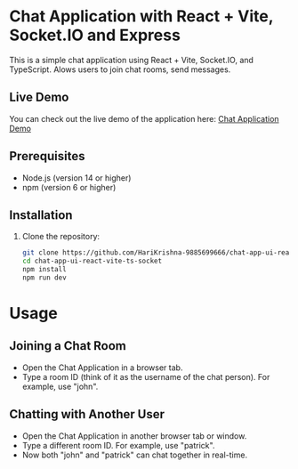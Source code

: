 # Chat Application with React + Vite, Socket.IO and Express

This is a simple chat application using React + Vite, Socket.IO, and TypeScript. 
Alows users to join chat rooms, send messages.

## Live Demo

You can check out the live demo of the application here: [Chat Application Demo](https://chat-app-ui-react-vite-ts-socket.vercel.app/)

## Prerequisites

- Node.js (version 14 or higher)
- npm (version 6 or higher)

## Installation

1. Clone the repository:

   ```sh
   git clone https://github.com/HariKrishna-9885699666/chat-app-ui-react-vite-ts-socket.git
   cd chat-app-ui-react-vite-ts-socket
   npm install
   npm run dev

# Usage
## Joining a Chat Room
- Open the Chat Application in a browser tab.
- Type a room ID (think of it as the username of the chat person). For example, use "john".
## Chatting with Another User
- Open the Chat Application in another browser tab or window.
- Type a different room ID. For example, use "patrick".
- Now both "john" and "patrick" can chat together in real-time.
